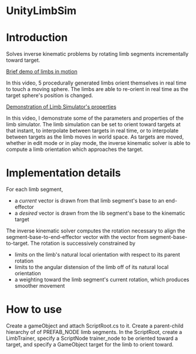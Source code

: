 # UnityLimbSim

# Introduction

Solves inverse kinematic problems by rotating limb segments incrementally toward target.

[Brief demo of limbs in motion](https://www.youtube.com/watch?v=pwzNadIxbiM)

In this video, 5 procedurally generated limbs orient themselves in real time to touch a moving sphere. The limbs are able to re-orient in real time as the target sphere's position is changed.

[Demonstration of Limb Simulator's properties](https://www.youtube.com/watch?v=pwzNadIxbiM)

In this video, I demonstrate some of the parameters and properties of the limb simulator. The limb simulation can be set to orient toward targets at that instant, to interpolate between targets in real time, or to interpolate between targets as the limb moves in world space. As targets are moved, whether in edit mode or in play mode, the inverse kinematic solver is able to compute a limb orientation which approaches the target.

# Implementation details

For each limb segment, 

* a *current* vector is drawn from that limb segment's base to an end-effector
* a *desired* vector is drawn from the lib segment's base to the kinematic target

The inverse kinematic solver computes the rotation necessary to align the segment-base-to-end-effector vector with the vector from segment-base-to-target. The rotation is successively constrained by

* limits on the limb's natural local orientation with respect to its parent rotation
* limits to the angular distension of the limb off of its natural local orientation
* a weighting toward the limb segment's current rotation, which produces smoother movement

# How to use

Create a gameObject and attach ScriptRoot.cs to it. Create a parent-child hierarchy of of PREFAB_NODE limb segments. In the ScriptRoot, create a LimbTrainer, specify a ScriptNode trainer_node to be oriented toward a target, and specify a GameObject target for the limb to orient toward.
